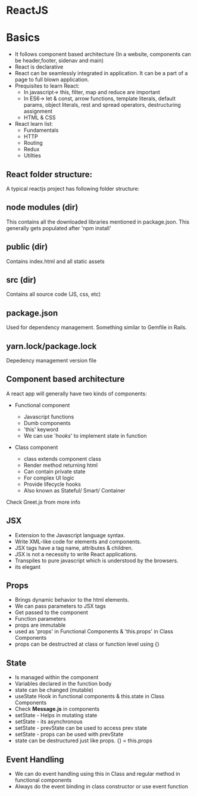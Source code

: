 ReactJS
===============

# Basics

* It follows component based architecture (In a website, components can be header,footer, sidenav and main)
* React is declarative
* React can be seamlessly integrated in application. It can be a part of a page to full blown application.
* Prequisites to learn React:
  - In javascript-> this, filter, map and reduce are important
  - In ES6-> let & const, arrow functions, template literals, default params, object literals, rest and spread operators, destructuring assignment
  - HTML & CSS
* React learn list:
  - Fundamentals
  - HTTP
  - Routing
  - Redux
  - Utilties

## React folder structure:

A typical reactjs project has following folder structure:

node modules (dir)
-------------  
This contains all the downloaded libraries mentioned in package.json. This generally gets populated after 'npm install'


public (dir)
--------------
Contains index.html and all static assets


src (dir)
--------------
Contains all source code (JS, css, etc)


package.json
---------------
Used for dependency management. Something similar to Gemfile in Rails.


yarn.lock/package.lock
-----------------------
Depedency management version file


## Component based architecture

A react app will generally have two kinds of components:

* Functional component
  - Javascript functions
  - Dumb components
  - 'this' keyword
  -  We can use '<i>hooks</i>' to implement state in function

* Class component
  - class extends component class
  - Render method returning html
  - Can contain private state
  - For complex UI logic
  - Provide lifecycle hooks
  - Also known as Stateful/ Smart/ Container

Check Greet.js from more info

## JSX

* Extension to the Javascript language syntax.
* Write XML-like code for elements and components.
* JSX tags have a tag name, attributes & children.
* JSX is not a necessity to write React applications.
* Transpiles to pure javascript which is understood by the browsers.
* its elegant

## Props

* Brings dynamic behavior to the html elements.
* We can pass parameters to JSX tags
* Get passed to the component
* Function parameters
* props are immutable
* used as 'props' in Functional Components & 'this.props' in Class Components
* props can be destructred at class or function level using {}

## State

* Is managed within the component
* Variables declared in the function body
* state can be changed (mutable)
* useState Hook in functional components & this.state in Class Components
* Check <b>Message.js</b> in components
* setState - Helps in mutating state
* setState - its asynchronous
* setState - prevState can be used to access prev state
* setState - props can be used with prevState
* state can be destructured just like props. {} = this.props

## Event Handling

* We can do event handling using this in Class and regular method in functional components
* Always do the event binding in class constructor or use event function








